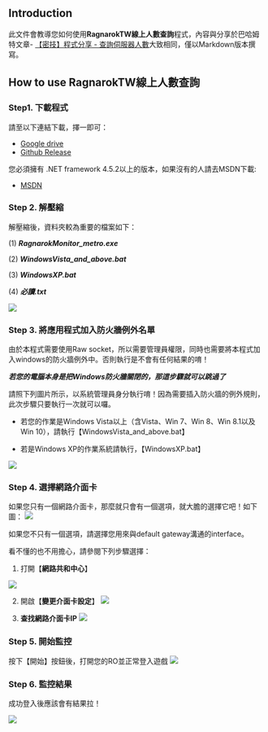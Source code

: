## Introduction
此文件會教導您如何使用**RagnarokTW線上人數查詢**程式，內容與分享於巴哈姆特文章- [【密技】程式分享 - 查詢伺服器人數](https://forum.gamer.com.tw/Co.php?bsn=04212&sn=2733244)大致相同，僅以Markdown版本撰寫。

## How to use RagnarokTW線上人數查詢
### Step1. 下載程式
請至以下連結下載，擇一即可：
- [Google drive](https://ref.gamer.com.tw/redir.php?url=https%3A%2F%2Fdrive.google.com%2Ffile%2Fd%2F0B-_O7A9rVgxsVjZIWm94aVZId3M%2Fview%3Fusp%3Dsharing)  
- [Github Release](https://github.com/SDxBacon/RagnarokOnlineTWPlayerMonitor/releases/tag/2.1.4)
  
您必須擁有 .NET framework 4.5.2以上的版本，如果沒有的人請去MSDN下載:
- [MSDN](https://docs.microsoft.com/zh-tw/dotnet/framework/install/guide-for-developers)

### Step 2. 解壓縮  

解壓縮後，資料夾較為重要的檔案如下：

(1)  _**RagnarokMonitor_metro.exe**_

(2)  **_WindowsVista_and_above.bat_**

(3)  **_WindowsXP.bat_**

(4)  **_必讀.txt_**

![](https://i.imgur.com/Hq6ylaN.png)

  ### Step 3. 將應用程式加入防火牆例外名單 

 由於本程式需要使用Raw socket，所以需要管理員權限，同時也需要將本程式加入windows的防火牆例外中。否則執行是不會有任何結果的唷！

***若您的電腦本身是把Windows防火牆關閉的，那這步驟就可以跳過了***

請照下列圖片所示，以系統管理員身分執行唷！因為需要插入防火牆的例外規則，此次步驟只要執行一次就可以囉。
- 若您的作業是Windows Vista以上（含Vista、Win 7、Win 8、Win 8.1以及Win 10），請執行【WindowsVista_and_above.bat】

- 若是Windows XP的作業系統請執行，【WindowsXP.bat】
  
![](https://i.imgur.com/X4asNii.png)

  
### Step 4. 選擇網路介面卡
  
如果您只有一個網路介面卡，那麼就只會有一個選項，就大膽的選擇它吧！如下圖：
  ![](https://imgur.com/MbmZmlN.png)

  
如果您不只有一個選項，請選擇您用來與default gateway溝通的interface。

看不懂的也不用擔心，請參閱下列步驟選擇：
 

1. 打開【**網路共和中心**】

![](https://i.imgur.com/ZfZ5gcM.png)

  
2. 開啟【**變更介面卡設定**】
![](https://i.imgur.com/b0OdeyE.png)
  
3. **查找網路介面卡IP**
![](https://imgur.com/ymEsyab.png)

  

### Step 5. 開始監控

按下【開始】按鈕後，打開您的RO並正常登入遊戲
  ![](https://i.imgur.com/DjKR9C1.png)

### Step 6. 監控結果
成功登入後應該會有結果拉！

  ![](https://i.imgur.com/hizFntV.png)